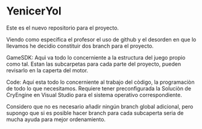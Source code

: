 YenicerYol
==========

Este es el nuevo repositorio para el proyecto.

Viendo como especifica el profesor el uso de github y el desorden en que lo llevamos he decidio constituir dos branch para el proyecto.

GameSDK: 
Aquì va todo lo concerniente a la estructura del juego propio como tal. Estan las subcarpetas para cada parte del proyecto, pueden revisarlo en la caperta del motor.

Code: 
Aquí esta todo lo concerniente al trabajo del còdigo, la programaciòn de todo lo que necesitamos.
Requiere tener preconfigurada la Soluciòn de CryEngine en Visual Studio para el sistema operativo correspondiente.

Considero que no es necesario añadir ningún branch global adicional, pero supongo que si es posible hacer branch para cada subcaperta seria de mucha ayuda para mejor ordenamiento.
